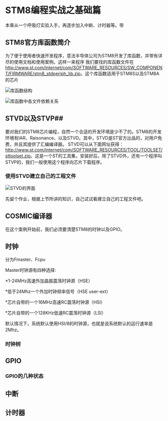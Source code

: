 # STM8编程实战之基础篇 #
本章从一个呼吸灯实验入手，再逐步加入中断、计时器等。带







## STM8官方库函数简介 ##
为了便于使用者快速开发程序，意法半导体公司为STM8开发了库函数，并带有详尽的使用文档和使用案例。这样一来程序
我们要找的库函数文件在<http://www.st.com/internet/com/SOFTWARE_RESOURCES/SW_COMPONENT/FIRMWARE/stm8_stdperiph_lib.zip>。这个库函数适用于STM8S以及STM8A的芯片

![库函数结构](figures/stm8_lib_architecture.jpg)

![库函数中各文件依赖关系](figures/stm8_lib_relationship.jpg)

## STVD以及STVP##

要对我们的STM8芯片编程，自然一个合适的开发环境是少不了的。STM8的开发环境有IAR、Raisonance、以及STVD。其中，STVD是ST官方出品的，对用户免费，并且其提供了汇编编译器。
STVD可以从下面网址获得：<http://www.st.com/internet/com/SOFTWARE_RESOURCES/TOOL/TOOLSET/sttoolset.zip>。这是一个ST的工具集，安装好后，除了STVD外，还有一个程序叫STVP的，我们一般使用这个程序向芯片下载程序。

### 使用STVD建立自己的工程文件 ###


![STVD的界面](figures/stvd.jpg)

先留个作业，根据上节所讲的知识，自己试试看建立自己的工程文件吧。

## COSMIC编译器 ##

在这个案例开始前，我们必须要清楚STM8的时钟以及GPIO。

## 时钟 ##


分为Fmaster、Fcpu

Master时钟源有四种选择:

*1-24MHz高速外加晶振震荡时钟源（HSE）

*低于24Mhz一个外加时钟频率信号（HSE user-ext）

*芯片自带的一个16MHz高速RC震荡时钟源（HSI）

*芯片自带的一个128KHz低速RC震荡时钟源（LSI）


默认情况下，系统默认使用HSI/8的时钟源，也就是说系统默认的运行速率是2Mhz。

### 时钟树 ###




## GPIO ##

### GPIO的几种状态 ###



## 中断 ##


## 计时器 ##
